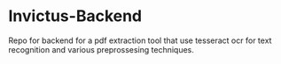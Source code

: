 # Invictus-Backend
Repo for backend for a pdf extraction tool that use tesseract ocr for text recognition and various preprossesing techniques.
